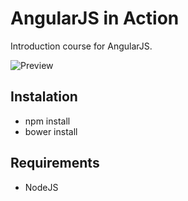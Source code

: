 AngularJS in Action
===================

Introduction course for AngularJS.

![Preview](http://imagizer.imageshack.us/v2/800x600q90/845/3wkt.png)

## Instalation

* npm install
* bower install

## Requirements

* NodeJS

